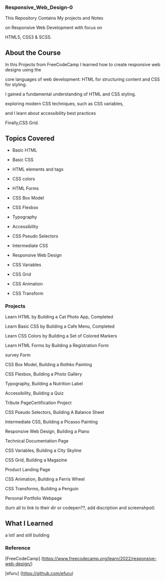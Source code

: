 ### Responsive_Web_Design-0

This Repository Contains My projects and Notes

on Responsive Web Development with focus on

HTML5, CSS3 & SCSS.

## About the Course

In this Projects from FreeCodeCamp I learned how to create responsive web designs using the 

core languages of web development: HTML for structuring content and CSS for styling. 

I gained a fundamental understanding of HTML and CSS styling.

exploring modern CSS techniques, such as CSS variables,

and I learn about accessibility best practices 

Finally,CSS Grid.


## Topics Covered

* Basic HTML

* Basic CSS 

* HTML elements and tags

* CSS colors

* HTML Forms

* CSS Box Model

* CSS Flexbox

* Typography

* Accessibility

* CSS Pseudo Selectors

* Intermediate CSS

* Responsive Web Design

* CSS Variables

* CSS Grid

* CSS Animation

* CSS Transform


### Projects

Learn HTML by Building a Cat Photo App, Completed

Learn Basic CSS by Building a Cafe Menu, Completed

Learn CSS Colors by Building a Set of Colored Markers

Learn HTML Forms by Building a Registration Form

survey Form

CSS Box Model, Building a Rothko Painting

CSS Flexbox, Building a Photo Gallery

Typography, Building a Nutrition Label

Accessibility, Building a Quiz

Tribute PageCertification Project

CSS Pseudo Selectors, Building A Balance Sheet

Intermediate CSS, Building a Picasso Painting

Responsive Web Design, Building a Piano

Technical Documentation Page

CSS Variables, Building a City Skyline

CSS Grid, Building a Magazine

Product Landing Page

CSS Animation, Building a Ferris Wheel

CSS Transforms, Building a Penguin

Personal Portfolio Webpage

(turn all to link to their dir or codepen??, add discription and screenshpot)

## What I Learned

a lot! and still building

### Reference
[FreeCodeCamp]
(https://www.freecodecamp.org/learn/2022/responsive-web-design/)

[efuru]
(https://github.com/efuru)
